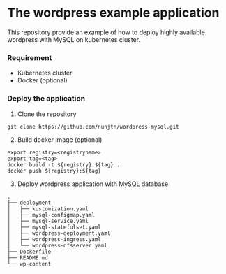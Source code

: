 # The wordpress example application

This repository provide an example of how to deploy highly available wordpress with MySQL on kubernetes cluster.

### Requirement
- Kubernetes cluster
- Docker (optional)


### Deploy the application
1. Clone the repository 
```
git clone https://github.com/nunjtn/wordpress-mysql.git
```
2. Build docker image (optional)
```
export registry=<registryname>
export tag=<tag>
docker build -t ${registry}:${tag} .
docker push ${registry}:${tag}
```
3. Deploy wordpress application with MySQL database
```
.
├── deployment
│   ├── kustomization.yaml
│   ├── mysql-configmap.yaml
│   ├── mysql-service.yaml
│   ├── mysql-statefulset.yaml
│   ├── wordpress-deployment.yaml
│   ├── wordpress-ingress.yaml
│   └── wordpress-nfsserver.yaml
├── Dockerfile
├── README.md
└── wp-content

```
